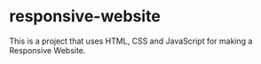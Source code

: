 # responsive-website
This is a project that uses HTML, CSS and JavaScript for making a Responsive Website.

